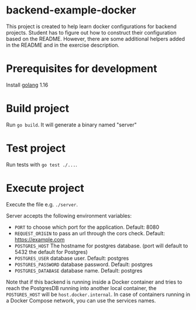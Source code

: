 # backend-example-docker

This project is created to help learn docker configurations for backend projects. Student has to figure out how to construct their configuration based on the README. However, there are some additional helpers added in the README and in the exercise description.

# Prerequisites for development

Install [golang](https://golang.org/doc/install) 1.16

# Build project #

Run `go build`. It will generate a binary named "server"

# Test project #

Run tests with `go test ./...`.

# Execute project #

Execute the file e.g. `./server`.

Server accepts the following environment variables:

- `PORT` to choose which port for the application. Default: 8080
- `REQUEST_ORIGIN` to pass an url through the cors check. Default: https://example.com
- `POSTGRES_HOST` The hostname for postgres database. (port will default to 5432 the default for Postgres)
- `POSTGRES_USER` database user. Default: postgres
- `POSTGRES_PASSWORD` database password. Default: postgres
- `POSTGRES_DATABASE` database name. Default: postgres

Note that if this backend is running inside a Docker container and tries to reach the PostgresDB running into another local container, the `POSTGRES_HOST` will be `host.docker.internal`. In case of containers running in a Docker Compose network, you can use the services names.